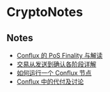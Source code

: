 # CryptoNotes

## Notes

* [Conflux 的 PoS Finality 与解读](./blogs/PoS-finality-concept.md)
* [交易从发送到确认各阶段详解](./blogs/transaction-stage-explain.md)
* [如何运行一个 Conflux 节点](./blogs/how-to-run-conflux-node.md)
* [Conflux 中的代付及讨论](./blogs/conflux-sponsor.md)